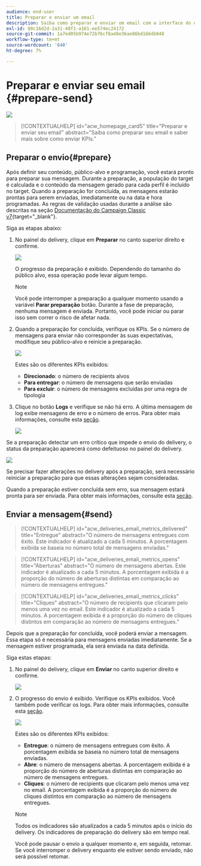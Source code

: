 ```yaml
---
audience: end-user
title: Preparar e enviar um email
description: Saiba como preparar e enviar um email com a interface do usuário da Web do Campaign
exl-id: 80c16d2d-2a31-48f1-a161-ee574ec24172
source-git-commit: 1a7ed05b974e72b76cf8a48e36ae86bd166db048
workflow-type: tm+mt
source-wordcount: '648'
ht-degree: 7%

---
```


# Preparar e enviar seu email {#prepare-send}

![](../assets/do-not-localize/badge.png)

>[!CONTEXTUALHELP]
>id="acw_homepage_card5"
>title="Preparar e enviar seu email"
>abstract="Saiba como preparar seu email e saber mais sobre como enviar KPIs."

<!--

	show how to prepare and send the email + the live kpis in the dashboard

like acc when preparation, target calculated then send
real time KPIs, not in AJO. similar to ACS.
exclusion logs, causes
-->

<!--
send also KPIs
-->

## Preparar o envio{#prepare}

Após definir seu conteúdo, público-alvo e programação, você estará pronto para preparar sua mensagem. Durante a preparação, a população do target é calculada e o conteúdo da mensagem gerado para cada perfil é incluído no target. Quando a preparação for concluída, as mensagens estarão prontas para serem enviadas, imediatamente ou na data e hora programadas. As regras de validação usadas durante a análise são descritas na seção [Documentação do Campaign Classic v7](https://experienceleague.adobe.com/docs/campaign-classic/using/sending-messages/key-steps-when-creating-a-delivery/steps-validating-the-delivery.html#validation-process-with-typologies){target="_blank"}.

Siga as etapas abaixo:

1. No painel do delivery, clique em **Preparar** no canto superior direito e confirme.

   ![](assets/prepare.png)

   O progresso da preparação é exibido. Dependendo do tamanho do público alvo, essa operação pode levar algum tempo.

   >[!NOTE]
   >
   >Você pode interromper a preparação a qualquer momento usando a variável **Parar preparação** botão. Durante a fase de preparação, nenhuma mensagem é enviada. Portanto, você pode iniciar ou parar isso sem correr o risco de afetar nada.

1. Quando a preparação for concluída, verifique os KPIs. Se o número de mensagens para enviar não corresponder às suas expectativas, modifique seu público-alvo e reinicie a preparação.

   ![](assets/prepare2.png)

   Estes são os diferentes KPIs exibidos:

   * **Direcionado**: o número de recipients alvos
   * **Para entregar**: o número de mensagens que serão enviadas
   * **Para excluir**: o número de mensagens excluídas por uma regra de tipologia

1. Clique no botão **Logs** e verifique se não há erro. A última mensagem de log exibe mensagens de erro e o número de erros. Para obter mais informações, consulte esta [seção](delivery-logs.md).

   ![](assets/prepare-logs.png)

Se a preparação detectar um erro crítico que impede o envio do delivery, o status da preparação aparecerá como defeituoso no painel do delivery.

![](assets/prepare-error.png)

Se precisar fazer alterações no delivery após a preparação, será necessário reiniciar a preparação para que essas alterações sejam consideradas.

Quando a preparação estiver concluída sem erro, sua mensagem estará pronta para ser enviada. Para obter mais informações, consulte esta [seção](#send).

## Enviar a mensagem{#send}

>[!CONTEXTUALHELP]
>id="acw_deliveries_email_metrics_delivered"
>title="Entregue"
>abstract="O número de mensagens entregues com êxito. Este indicador é atualizado a cada 5 minutos. A porcentagem exibida se baseia no número total de mensagens enviadas."

>[!CONTEXTUALHELP]
>id="acw_deliveries_email_metrics_opens"
>title="Aberturas"
>abstract="O número de mensagens abertas. Este indicador é atualizado a cada 5 minutos. A porcentagem exibida é a proporção do número de aberturas distintas em comparação ao número de mensagens entregues."

>[!CONTEXTUALHELP]
>id="acw_deliveries_email_metrics_clicks"
>title="Cliques"
>abstract="O número de recipients que clicaram pelo menos uma vez no email. Este indicador é atualizado a cada 5 minutos. A porcentagem exibida é a proporção do número de cliques distintos em comparação ao número de mensagens entregues."


Depois que a preparação for concluída, você poderá enviar a mensagem. Essa etapa só é necessária para mensagens enviadas imediatamente. Se a mensagem estiver programada, ela será enviada na data definida.

Siga estas etapas:

1. No painel do delivery, clique em **Enviar** no canto superior direito e confirme.

   ![](assets/send.png)

1. O progresso do envio é exibido. Verifique os KPIs exibidos. Você também pode verificar os logs. Para obter mais informações, consulte esta [seção](delivery-logs.md).

   ![](assets/send2.png)

   Estes são os diferentes KPIs exibidos:

   * **Entregue**: o número de mensagens entregues com êxito. A porcentagem exibida se baseia no número total de mensagens enviadas.
   * **Abre**: o número de mensagens abertas. A porcentagem exibida é a proporção do número de aberturas distintas em comparação ao número de mensagens entregues.
   * **Cliques**: o número de recipients que clicaram pelo menos uma vez no email. A porcentagem exibida é a proporção do número de cliques distintos em comparação ao número de mensagens entregues.

   >[!NOTE]
   >
   >Todos os indicadores são atualizados a cada 5 minutos após o início do delivery. Os indicadores de preparação do delivery são em tempo real.

   Você pode pausar o envio a qualquer momento e, em seguida, retomar. Se você interromper o delivery enquanto ele estiver sendo enviado, não será possível retomar.

